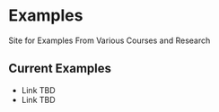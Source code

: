 # Examples
Site for Examples From Various Courses and Research

## Current Examples
- Link TBD
- Link TBD
